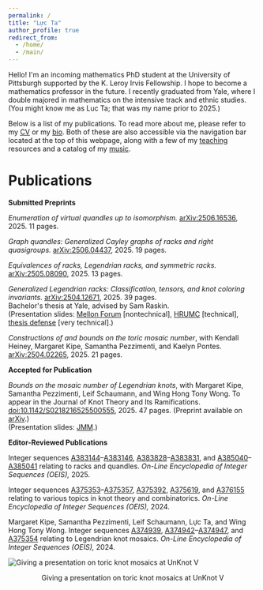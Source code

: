 ```yaml
---
permalink: /
title: "Lực Ta"
author_profile: true
redirect_from: 
  - /home/
  - /main/
---
```


Hello! I'm an incoming mathematics PhD student at the University of Pittsburgh supported by the K. Leroy Irvis Fellowship. I hope to become a mathematics professor in the future. I recently graduated from Yale, where I double majored in mathematics on the intensive track and ethnic studies. (You might know me as Luc Ta; that was my name prior to 2025.) 

Below is a list of my publications. To read more about me, please refer to my [CV](https://luc-ta.github.io/cv/) or my [bio](https://luc-ta.github.io/about/). Both of these are also accessible via the navigation bar located at the top of this webpage, along with a few of my [teaching](https://luc-ta.github.io/teaching/) resources and a catalog of my [music](https://luc-ta.github.io/music/).

Publications
======



**Submitted Preprints**

_Enumeration of virtual quandles up to isomorphism._ [arXiv:2506.16536](https://arxiv.org/abs/2506.16536), 2025. 11 pages.

_Graph quandles: Generalized Cayley graphs of racks and right quasigroups._ [arXiv:2506.04437](https://arxiv.org/abs/2506.04437), 2025. 19 pages.

_Equivalences of racks, Legendrian racks, and symmetric racks._ [arXiv:2505.08090](https://arxiv.org/abs/2505.08090), 2025. 13 pages.

_Generalized Legendrian racks: Classification, tensors, and knot coloring invariants._ [arXiv:2504.12671](https://arxiv.org/abs/2504.12671), 2025. 39 pages.\
Bachelor's thesis at Yale, advised by Sam Raskin.\
(Presentation slides: [Mellon Forum](../files/mellon.pdf) \[nontechnical\], [HRUMC](../files/hrumc.pdf) \[technical\], [thesis defense](../files/defense.pdf) \[very technical\].)

_Constructions of and bounds on the toric mosaic number_, with Kendall Heiney, Margaret Kipe, Samantha Pezzimenti, and Kaelyn Pontes. [arXiv:2504.02265](https://doi.org/10.48550/arXiv.2504.02265), 2025. 21 pages.

**Accepted for Publication**

_Bounds on the mosaic number of Legendrian knots_, with Margaret Kipe, Samantha Pezzimenti, Leif Schaumann, and Wing Hong Tony Wong. To appear in the Journal of Knot Theory and Its Ramifications. [doi:10.1142/S0218216525500555](https://doi.org/10.1142/S0218216525500555), 2025. 47 pages. (Preprint available on [arXiv](https://arxiv.org/abs/2410.08064).)\
(Presentation slides: [JMM](../files/computing-legendrian-mosaic-numbers.pdf).)

**Editor-Reviewed Publications**

Integer sequences [A383144](https://oeis.org/A383144)–[A383146](https://oeis.org/A383146), [A383828](https://oeis.org/A383828)–[A383831](https://oeis.org/A383831), and [A385040](https://oeis.org/A385040)–[A385041](https://oeis.org/A385041) relating to racks and quandles. _On-Line Encyclopedia of Integer Sequences (OEIS),_ 2025.

Integer sequences [A375353](https://oeis.org/A375353)–[A375357](https://oeis.org/A375357), [A375392](https://oeis.org/A375392), [A375619](https://oeis.org/A375619), and [A376155](https://oeis.org/A376155) relating to various topics in knot theory and combinatorics. _On-Line Encyclopedia of Integer Sequences (OEIS),_ 2024.

Margaret Kipe, Samantha Pezzimenti, Leif Schaumann, Lực Ta, and Wing Hong Tony Wong. Integer sequences [A374939](https://oeis.org/A374939), [A374942](https://oeis.org/A374942)–[A374947](https://oeis.org/A374947), and [A375354](https://oeis.org/A375354) relating to Legendrian knot mosaics. _On-Line Encyclopedia of Integer Sequences (OEIS),_ 2024.

![Giving a presentation on toric knot mosaics at UnKnot V](https://luc-ta.github.io/images/presenting.jpg)
<p style="text-align: center;">Giving a presentation on toric knot mosaics at UnKnot V</p>

